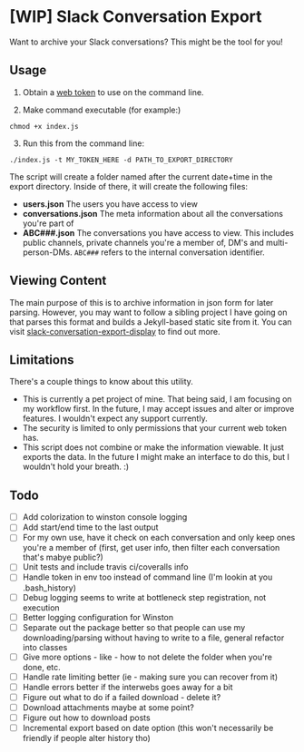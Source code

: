 # [WIP] Slack Conversation Export

Want to archive your Slack conversations? This might be the tool for you!

## Usage

1. Obtain a [web token](https://api.slack.com/custom-integrations/legacy-tokens) to use on the command line.

2. Make command executable (for example:)

`chmod +x index.js`

3. Run this from the command line:

`./index.js -t MY_TOKEN_HERE -d PATH_TO_EXPORT_DIRECTORY`

The script will create a folder named after the current date+time in the export directory. Inside of there, it will create the following files:

- **users.json** The users you have access to view
- **conversations.json** The meta information about all the conversations you're part of
- **ABC###.json** The conversations you have access to view. This includes public channels, private channels you're a member of, DM's and multi-person-DMs. `ABC###` refers to the internal conversation identifier.

## Viewing Content

The main purpose of this is to archive information in json form for later parsing. However, you may want to follow a sibling project I have going on that parses this format and builds a Jekyll-based static site from it.
You can visit [slack-conversation-export-display](https://github.com/aaronsaray/slack-conversation-export-display) to find out more.

## Limitations

There's a couple things to know about this utility.

- This is currently a pet project of mine. That being said, I am focusing on my workflow first. In the future, I may accept issues and alter or improve features. I wouldn't expect any support currently.
- The security is limited to only permissions that your current web token has.
- This script does not combine or make the information viewable. It just exports the data. In the future I might make an interface to do this, but I wouldn't hold your breath. :)

## Todo

- [ ] Add colorization to winston console logging
- [ ] Add start/end time to the last output
- [ ] For my own use, have it check on each conversation and only keep ones you're a member of (first, get user info, then filter each conversation that's mabye public?)
- [ ] Unit tests and include travis ci/coveralls info
- [ ] Handle token in env too instead of command line (I'm lookin at you .bash_history)
- [ ] Debug logging seems to write at bottleneck step registration, not execution
- [ ] Better logging configuration for Winston
- [ ] Separate out the package better so that people can use my downloading/parsing without having to write to a file, general refactor into classes
- [ ] Give more options - like - how to not delete the folder when you're done, etc.
- [ ] Handle rate limiting better (ie - making sure you can recover from it)
- [ ] Handle errors better if the interwebs goes away for a bit
- [ ] Figure out what to do if a failed download - delete it?
- [ ] Download attachments maybe at some point?
- [ ] Figure out how to download posts
- [ ] Incremental export based on date option (this won't necessarily be friendly if people alter history tho)
